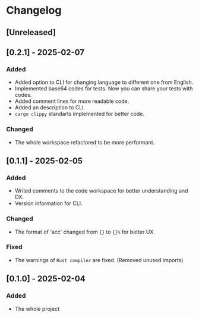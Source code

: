 # Changelog

## [Unreleased]

## [0.2.1] - 2025-02-07
### Added
- Added option to CLI for changing language to different one from English.
- Implemented base64 codes for tests. Now you can share your tests with codes.
- Added comment lines for more readable code.
- Added an description to CLI.
- `cargo clippy` standarts implemented for better code.

### Changed
- The whole workspace refactored to be more performant.

## [0.1.1] - 2025-02-05
### Added
- Writed comments to the code workspace for better understanding and DX.
- Version information for CLI.

### Changed
- The format of 'acc' changed from `{}` to `{}%` for better UX.

### Fixed
- The warnings of `Rust compiler` are fixed. (Removed unused imports)

## [0.1.0] - 2025-02-04

### Added

- The whole project
